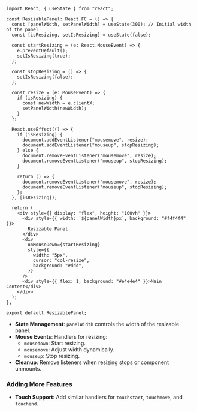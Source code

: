 
```tsx
import React, { useState } from "react";

const ResizablePanel: React.FC = () => {
  const [panelWidth, setPanelWidth] = useState(300); // Initial width of the panel
  const [isResizing, setIsResizing] = useState(false);

  const startResizing = (e: React.MouseEvent) => {
    e.preventDefault();
    setIsResizing(true);
  };

  const stopResizing = () => {
    setIsResizing(false);
  };

  const resize = (e: MouseEvent) => {
    if (isResizing) {
      const newWidth = e.clientX;
      setPanelWidth(newWidth);
    }
  };

  React.useEffect(() => {
    if (isResizing) {
      document.addEventListener("mousemove", resize);
      document.addEventListener("mouseup", stopResizing);
    } else {
      document.removeEventListener("mousemove", resize);
      document.removeEventListener("mouseup", stopResizing);
    }

    return () => {
      document.removeEventListener("mousemove", resize);
      document.removeEventListener("mouseup", stopResizing);
    };
  }, [isResizing]);

  return (
    <div style={{ display: "flex", height: "100vh" }}>
      <div style={{ width: `${panelWidth}px`, background: "#f4f4f4" }}>
        Resizable Panel
      </div>
      <div
        onMouseDown={startResizing}
        style={{
          width: "5px",
          cursor: "col-resize",
          background: "#ddd",
        }}
      />
      <div style={{ flex: 1, background: "#e4e4e4" }}>Main Content</div>
    </div>
  );
};

export default ResizablePanel;

```

- **State Management**: `panelWidth` controls the width of the resizable panel.
- **Mouse Events**: Handlers for resizing:
    - `mousedown`: Start resizing.
    - `mousemove`: Adjust width dynamically.
    - `mouseup`: Stop resizing.
- **Cleanup**: Remove listeners when resizing stops or component unmounts.

### **Adding More Features**

- **Touch Support**: Add similar handlers for `touchstart`, `touchmove`, and `touchend`.